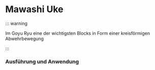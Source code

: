 # Mawashi Uke

::: warning

Im Goyu Ryu eine der wichtigsten Blocks in Form einer kreisförmigen Abwehrbewegung

:::

### Ausführung und Anwendung 

<YouTube videoid="_a_kA5GaWd0" start="11" />